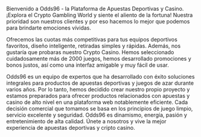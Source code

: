 Bienvenido a Odds96 - la Plataforma de Apuestas Deportivas y Casino. ¡Explora el Crypto Gambling World y siente el aliento de la fortuna! Nuestra prioridad son nuestros clientes y por eso hacemos lo mejor que podemos para brindarte emociones vívidas.

Ofrecemos las cuotas más competitivas para tus equipos deportivos favoritos, diseño inteligente, retiradas simples y rápidas. Además, nos gustaría que probaras nuestro Crypto Casino. Hemos seleccionado cuidadosamente más de 2000 juegos, hemos desarrollado promociones y bonos justos, así como una interfaz amigable y muy fácil de usar.

Odds96 es un equipo de expertos que ha desarrollado con éxito soluciones integrales para productos de apuestas deportivas y juegos de azar durante varios años. Por lo tanto, hemos decidido crear nuestro propio proyecto y estamos preparados para ofrecer productos relacionados con apuestas y casino de alto nivel en una plataforma web notablemente eficiente. Cada decisión comercial que tomamos se basa en los principios de juego limpio, servicio excelente y seguridad. Odds96 es dinamismo, energía, pasión y entretenimiento de alta calidad. Únete a nosotros y vive la mejor experiencia de apuestas deportivas y cripto casino.
<!--stackedit_data:
eyJoaXN0b3J5IjpbMTIxMjY0ODQwOV19
-->